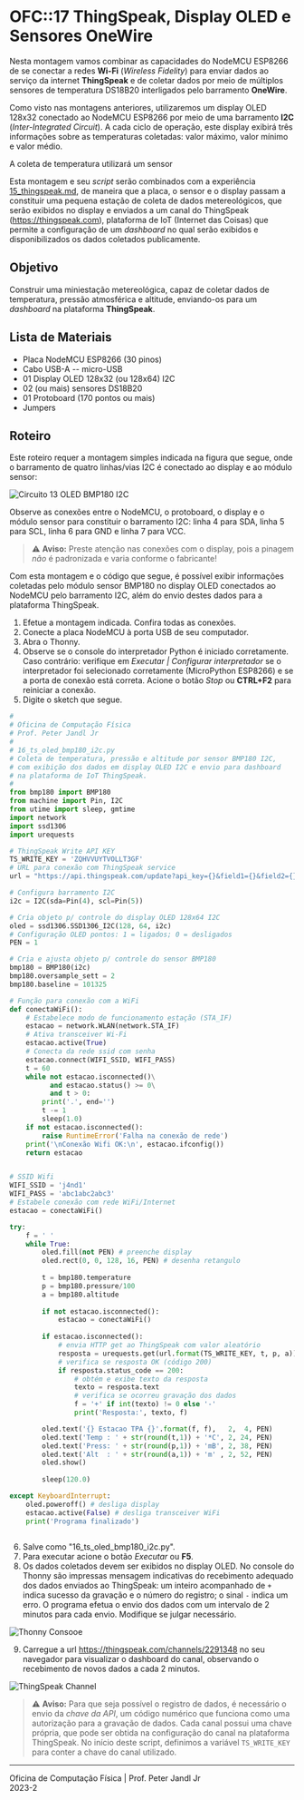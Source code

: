 # OFC::17 ThingSpeak, Display OLED e Sensores OneWire

Nesta montagem vamos combinar as capacidades do NodeMCU ESP8266 de se conectar a redes **Wi-Fi** (*Wireless Fidelity*) para enviar dados ao serviço da internet **ThingSpeak** e de coletar dados por meio de múltiplos sensores de temperatura DS18B20 interligados pelo barramento **OneWire**.

Como visto nas montagens anteriores, utilizaremos um display OLED 128x32 conectado ao NodeMCU ESP8266 por meio de uma barramento **I2C** (*Inter-Integrated Circuit*). A cada ciclo de operação, este display exibirá três informações sobre as temperaturas coletadas: valor máximo, valor mínimo e valor médio.

A coleta de temperatura utilizará um sensor  

Esta montagem e seu *script* serão combinados com a experiência [15_thingspeak.md](../15_thingspeak.md), de maneira que a placa, o sensor e o display passam a constituir uma pequena estação de coleta de dados metereológicos, que serão exibidos no display e enviados a um canal do ThingSpeak (https://thingspeak.com), plataforma de IoT (Internet das Coisas) que permite a configuração de um *dashboard* no qual serão exibidos e disponibilizados os dados coletados publicamente.

## Objetivo

Construir uma miniestação metereológica, capaz de coletar dados de temperatura, pressão atmosférica e altitude, enviando-os para um *dashboard* na plataforma **ThingSpeak**.

## Lista de Materiais

* Placa NodeMCU ESP8266 (30 pinos)
* Cabo USB-A -- micro-USB
* 01 Display OLED 128x32 (ou 128x64) I2C
* 02 (ou mais) sensores DS18B20
* 01 Protoboard (170 pontos ou mais)
* Jumpers

## Roteiro

Este roteiro requer a montagem simples indicada na figura que segue, onde o barramento de quatro linhas/vias I2C é conectado ao display e ao módulo sensor:

![Circuito 13 OLED BMP180 I2C](https://github.com/pjandl/ocf/blob/main/T-2023-2/figuras/13_oled_bmp180_i2c.png)

Observe as conexões entre o NodeMCU, o protoboard, o display e o módulo sensor para constituir o barramento I2C: linha 4 para SDA, linha 5 para SCL, linha 6 para GND e linha 7 para VCC. 

> :warning: **Aviso:** Preste atenção nas conexões com o display, pois a pinagem *não* é padronizada e varia conforme o fabricante!

Com esta montagem e o código que segue, é possível exibir informações coletadas pelo módulo sensor BMP180 no display OLED conectados ao NodeMCU pelo barramento I2C, além do envio destes dados para a plataforma ThingSpeak.

1. Efetue a montagem indicada. Confira todas as conexões.
2. Conecte a placa NodeMCU à porta USB de seu computador.
3. Abra o Thonny.
4. Observe se o console do interpretador Python é iniciado corretamente. Caso contrário: verifique em *Executar | Configurar interpretador* se o interpretador foi selecionado corretamente (MicroPython ESP8266) e se a porta de conexão está correta. Acione o botão *Stop* ou **CTRL+F2** para reiniciar a conexão.
5. Digite o sketch que segue.

```python
#
# Oficina de Computação Física
# Prof. Peter Jandl Jr
#
# 16_ts_oled_bmp180_i2c.py
# Coleta de temperatura, pressão e altitude por sensor BMP180 I2C,
# com exibição dos dados em display OLED I2C e envio para dashboard
# na plataforma de IoT ThingSpeak.
#
from bmp180 import BMP180
from machine import Pin, I2C
from utime import sleep, gmtime
import network
import ssd1306
import urequests

# ThingSpeak Write API KEY
TS_WRITE_KEY = 'ZQHVVUYTVOLLT3GF'
# URL para conexão com ThingSpeak service
url = "https://api.thingspeak.com/update?api_key={}&field1={}&field2={}&field3={}"

# Configura barramento I2C
i2c = I2C(sda=Pin(4), scl=Pin(5))

# Cria objeto p/ controle do display OLED 128x64 I2C
oled = ssd1306.SSD1306_I2C(128, 64, i2c)
# Configuração OLED pontos: 1 = ligados; 0 = desligados
PEN = 1 

# Cria e ajusta objeto p/ controle do sensor BMP180
bmp180 = BMP180(i2c)
bmp180.oversample_sett = 2
bmp180.baseline = 101325

# Função para conexão com a WiFi
def conectaWiFi():
    # Estabelece modo de funcionamento estação (STA_IF)
    estacao = network.WLAN(network.STA_IF)
    # Ativa transceiver Wi-Fi
    estacao.active(True)
    # Conecta da rede ssid com senha
    estacao.connect(WIFI_SSID, WIFI_PASS)
    t = 60
    while not estacao.isconnected()\
          and estacao.status() >= 0\
          and t > 0:
        print('.', end='')
        t -= 1
        sleep(1.0)
    if not estacao.isconnected():
        raise RuntimeError('Falha na conexão de rede')
    print('\nConexão Wifi OK:\n', estacao.ifconfig())
    return estacao


# SSID Wifi
WIFI_SSID = 'j4nd1'
WIFI_PASS = 'abc1abc2abc3'
# Estabele conexão com rede WiFi/Internet
estacao = conectaWiFi()

try:
    f = ' '
    while True:
        oled.fill(not PEN) # preenche display
        oled.rect(0, 0, 128, 16, PEN) # desenha retangulo
        
        t = bmp180.temperature
        p = bmp180.pressure/100
        a = bmp180.altitude
        
        if not estacao.isconnected():
            estacao = conectaWiFi()
            
        if estacao.isconnected():
            # envia HTTP get ao ThingSpeak com valor aleatório
            resposta = urequests.get(url.format(TS_WRITE_KEY, t, p, a))
            # verifica se resposta OK (código 200)
            if resposta.status_code == 200:
                # obtém e exibe texto da resposta
                texto = resposta.text
                # verifica se ocorreu gravação dos dados
                f = '+' if int(texto) != 0 else '-'
                print('Resposta:', texto, f)

        oled.text('{} Estacao TPA {}'.format(f, f),   2,  4, PEN)
        oled.text('Temp : ' + str(round(t,1)) + '*C', 2, 24, PEN)
        oled.text('Press: ' + str(round(p,1)) + 'mB', 2, 38, PEN)
        oled.text('Alt  : ' + str(round(a,1)) + 'm' , 2, 52, PEN)
        oled.show()
        
        sleep(120.0)

except KeyboardInterrupt:
    oled.poweroff() # desliga display
    estacao.active(False) # desliga transceiver WiFi
    print('Programa finalizado')
    

```

6. Salve como "16_ts_oled_bmp180_i2c.py".
7. Para executar acione o botão *Executar* ou **F5**.
8. Os dados coletados devem ser exibidos no display OLED. No console do Thonny são impressas mensagem indicativas do recebimento adequado dos dados enviados ao ThingSpeak: um inteiro acompanhado de `+` indica sucesso da gravação e o número do registro; o sinal `-` indica um erro. O programa efetua o envio dos dados com um intervalo de 2 minutos para cada envio. Modifique se julgar necessário.

![Thonny Consooe](https://github.com/pjandl/ocf/blob/main/T-2023-2/figuras/16_console.png)

9. Carregue a url https://thingspeak.com/channels/2291348 no seu navegador para visualizar o dashboard do canal, observando o recebimento de novos dados a cada 2 minutos.

![ThingSpeak Channel](https://github.com/pjandl/ocf/blob/main/T-2023-2/figuras/16_ts_channel.png)

> :warning: **Aviso:** Para que seja possível o registro de dados, é necessário o envio da *chave da API*, um código numérico que funciona como uma autorização para a gravação de dados. Cada canal possui uma chave própria, que pode ser obtida na configuração do canal na plataforma ThingSpeak. No início deste script, definimos a variável `TS_WRITE_KEY` para conter a chave do canal utilizado.

---

Oficina de Computação Física | Prof. Peter Jandl Jr
<br/>2023-2
